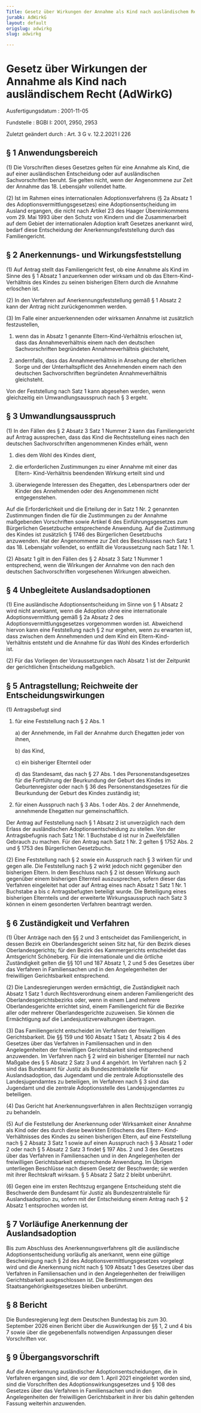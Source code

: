 ```yaml
---
Title: Gesetz über Wirkungen der Annahme als Kind nach ausländischem Recht
jurabk: AdWirkG
layout: default
origslug: adwirkg
slug: adwirkg

---
```


# Gesetz über Wirkungen der Annahme als Kind nach ausländischem Recht (AdWirkG)

Ausfertigungsdatum
:   2001-11-05

Fundstelle
:   BGBl I: 2001, 2950, 2953

Zuletzt geändert durch
:   Art. 3 G v. 12.2.2021 I 226


## § 1 Anwendungsbereich

(1) Die Vorschriften dieses Gesetzes gelten für eine Annahme als Kind,
die auf einer ausländischen Entscheidung oder auf ausländischen
Sachvorschriften beruht. Sie gelten nicht, wenn der Angenommene zur
Zeit der Annahme das 18. Lebensjahr vollendet hatte.

(2) Ist im Rahmen eines internationalen Adoptionsverfahrens (§ 2a
Absatz 1 des Adoptionsvermittlungsgesetzes) eine Adoptionsentscheidung
im Ausland ergangen, die nicht nach Artikel 23 des Haager
Übereinkommens vom 29. Mai 1993 über den Schutz von Kindern und die
Zusammenarbeit auf dem Gebiet der internationalen Adoption kraft
Gesetzes anerkannt wird, bedarf diese Entscheidung der
Anerkennungsfeststellung durch das Familiengericht.


## § 2 Anerkennungs- und Wirkungsfeststellung

(1) Auf Antrag stellt das Familiengericht fest, ob eine Annahme als
Kind im Sinne des § 1 Absatz 1 anzuerkennen oder wirksam und ob das
Eltern-Kind-Verhältnis des Kindes zu seinen bisherigen Eltern durch
die Annahme erloschen ist.

(2) In den Verfahren auf Anerkennungsfeststellung gemäß § 1 Absatz 2
kann der Antrag nicht zurückgenommen werden.

(3) Im Falle einer anzuerkennenden oder wirksamen Annahme ist
zusätzlich festzustellen,

1.  wenn das in Absatz 1 genannte Eltern-Kind-Verhältnis erloschen ist,
    dass das Annahmeverhältnis einem nach den deutschen Sachvorschriften
    begründeten Annahmeverhältnis gleichsteht,


2.  andernfalls, dass das Annahmeverhältnis in Ansehung der elterlichen
    Sorge und der Unterhaltspflicht des Annehmenden einem nach den
    deutschen Sachvorschriften begründeten Annahmeverhältnis gleichsteht.



Von der Feststellung nach Satz 1 kann abgesehen werden, wenn
gleichzeitig ein Umwandlungsausspruch nach § 3 ergeht.


## § 3 Umwandlungsausspruch

(1) In den Fällen des § 2 Absatz 3 Satz 1 Nummer 2 kann das
Familiengericht auf Antrag aussprechen, dass das Kind die
Rechtsstellung eines nach den deutschen Sachvorschriften angenommenen
Kindes erhält, wenn

1.  dies dem Wohl des Kindes dient,


2.  die erforderlichen Zustimmungen zu einer Annahme mit einer das Eltern-
    Kind-Verhältnis beendenden Wirkung erteilt sind und


3.  überwiegende Interessen des Ehegatten, des Lebenspartners oder der
    Kinder des Annehmenden oder des Angenommenen nicht entgegenstehen.



Auf die Erforderlichkeit und die Erteilung der in Satz 1 Nr. 2
genannten Zustimmungen finden die für die Zustimmungen zu der Annahme
maßgebenden Vorschriften sowie Artikel 6 des Einführungsgesetzes zum
Bürgerlichen Gesetzbuche entsprechende Anwendung. Auf die Zustimmung
des Kindes ist zusätzlich § 1746 des Bürgerlichen Gesetzbuchs
anzuwenden. Hat der Angenommene zur Zeit des Beschlusses nach Satz 1
das 18. Lebensjahr vollendet, so entfällt die Voraussetzung nach Satz
1 Nr. 1.

(2) Absatz 1 gilt in den Fällen des § 2 Absatz 3 Satz 1 Nummer 1
entsprechend, wenn die Wirkungen der Annahme von den nach den
deutschen Sachvorschriften vorgesehenen Wirkungen abweichen.


## § 4 Unbegleitete Auslandsadoptionen

(1) Eine ausländische Adoptionsentscheidung im Sinne von § 1 Absatz 2
wird nicht anerkannt, wenn die Adoption ohne eine internationale
Adoptionsvermittlung gemäß § 2a Absatz 2 des
Adoptionsvermittlungsgesetzes vorgenommen worden ist. Abweichend
hiervon kann eine Feststellung nach § 2 nur ergehen, wenn zu erwarten
ist, dass zwischen dem Annehmenden und dem Kind ein Eltern-Kind-
Verhältnis entsteht und die Annahme für das Wohl des Kindes
erforderlich ist.

(2) Für das Vorliegen der Voraussetzungen nach Absatz 1 ist der
Zeitpunkt der gerichtlichen Entscheidung maßgeblich.


## § 5 Antragstellung; Reichweite der Entscheidungswirkungen

(1) Antragsbefugt sind

1.  für eine Feststellung nach § 2 Abs. 1

    a)  der Annehmende, im Fall der Annahme durch Ehegatten jeder von ihnen,


    b)  das Kind,


    c)  ein bisheriger Elternteil oder


    d)  das Standesamt, das nach § 27 Abs. 1 des Personenstandsgesetzes für
        die Fortführung der Beurkundung der Geburt des Kindes im
        Geburtenregister oder nach § 36 des Personenstandsgesetzes für die
        Beurkundung der Geburt des Kindes zuständig ist;





2.  für einen Ausspruch nach § 3 Abs. 1 oder Abs. 2 der Annehmende,
    annehmende Ehegatten nur gemeinschaftlich.



Der Antrag auf Feststellung nach § 1 Absatz 2 ist unverzüglich nach
dem Erlass der ausländischen Adoptionsentscheidung zu stellen. Von der
Antragsbefugnis nach Satz 1 Nr. 1 Buchstabe d ist nur in
Zweifelsfällen Gebrauch zu machen. Für den Antrag nach Satz 1 Nr. 2
gelten § 1752 Abs. 2 und § 1753 des Bürgerlichen Gesetzbuchs.

(2) Eine Feststellung nach § 2 sowie ein Ausspruch nach § 3 wirken für
und gegen alle. Die Feststellung nach § 2 wirkt jedoch nicht gegenüber
den bisherigen Eltern. In dem Beschluss nach § 2 ist dessen Wirkung
auch gegenüber einem bisherigen Elternteil auszusprechen, sofern
dieser das Verfahren eingeleitet hat oder auf Antrag eines nach Absatz
1 Satz 1 Nr. 1 Buchstabe a bis c Antragsbefugten beteiligt wurde. Die
Beteiligung eines bisherigen Elternteils und der erweiterte
Wirkungsausspruch nach Satz 3 können in einem gesonderten Verfahren
beantragt werden.


## § 6 Zuständigkeit und Verfahren

(1) Über Anträge nach den §§ 2 und 3 entscheidet das Familiengericht,
in dessen Bezirk ein Oberlandesgericht seinen Sitz hat, für den Bezirk
dieses Oberlandesgerichts; für den Bezirk des Kammergerichts
entscheidet das Amtsgericht Schöneberg. Für die internationale und die
örtliche Zuständigkeit gelten die §§ 101 und 187 Absatz 1, 2 und 5 des
Gesetzes über das Verfahren in Familiensachen und in den
Angelegenheiten der freiwilligen Gerichtsbarkeit entsprechend.

(2) Die Landesregierungen werden ermächtigt, die Zuständigkeit nach
Absatz 1 Satz 1 durch Rechtsverordnung einem anderen Familiengericht
des Oberlandesgerichtsbezirks oder, wenn in einem Land mehrere
Oberlandesgerichte errichtet sind, einem Familiengericht für die
Bezirke aller oder mehrerer Oberlandesgerichte zuzuweisen. Sie können
die Ermächtigung auf die Landesjustizverwaltungen übertragen.

(3) Das Familiengericht entscheidet im Verfahren der freiwilligen
Gerichtsbarkeit. Die §§ 159 und 160 Absatz 1 Satz 1, Absatz 2 bis 4
des Gesetzes über das Verfahren in Familiensachen und in den
Angelegenheiten der freiwilligen Gerichtsbarkeit sind entsprechend
anzuwenden. Im Verfahren nach § 2 wird ein bisheriger Elternteil nur
nach Maßgabe des § 5 Absatz 2 Satz 3 und 4 angehört. Im Verfahren nach
§ 2 sind das Bundesamt für Justiz als Bundeszentralstelle für
Auslandsadoption, das Jugendamt und die zentrale Adoptionsstelle des
Landesjugendamtes zu beteiligen, im Verfahren nach § 3 sind das
Jugendamt und die zentrale Adoptionsstelle des Landesjugendamtes zu
beteiligen.

(4) Das Gericht hat Anerkennungsverfahren in allen Rechtszügen
vorrangig zu behandeln.

(5) Auf die Feststellung der Anerkennung oder Wirksamkeit einer
Annahme als Kind oder des durch diese bewirkten Erlöschens des Eltern-
Kind-Verhältnisses des Kindes zu seinen bisherigen Eltern, auf eine
Feststellung nach § 2 Absatz 3 Satz 1 sowie auf einen Ausspruch nach §
3 Absatz 1 oder 2 oder nach § 5 Absatz 2 Satz 3 findet § 197 Abs. 2
und 3 des Gesetzes über das Verfahren in Familiensachen und in den
Angelegenheiten der freiwilligen Gerichtsbarkeit entsprechende
Anwendung. Im Übrigen unterliegen Beschlüsse nach diesem Gesetz der
Beschwerde; sie werden mit ihrer Rechtskraft wirksam. § 5 Absatz 2
Satz 2 bleibt unberührt.

(6) Gegen eine im ersten Rechtszug ergangene Entscheidung steht die
Beschwerde dem Bundesamt für Justiz als Bundeszentralstelle für
Auslandsadoption zu, sofern mit der Entscheidung einem Antrag nach § 2
Absatz 1 entsprochen worden ist.


## § 7 Vorläufige Anerkennung der Auslandsadoption

Bis zum Abschluss des Anerkennungsverfahrens gilt die ausländische
Adoptionsentscheidung vorläufig als anerkannt, wenn eine gültige
Bescheinigung nach § 2d des Adoptionsvermittlungsgesetzes vorgelegt
wird und die Anerkennung nicht nach § 109 Absatz 1 des Gesetzes über
das Verfahren in Familiensachen und in den Angelegenheiten der
freiwilligen Gerichtsbarkeit ausgeschlossen ist. Die Bestimmungen des
Staatsangehörigkeitsgesetzes bleiben unberührt.


## § 8 Bericht

Die Bundesregierung legt dem Deutschen Bundestag bis zum 30. September
2026 einen Bericht über die Auswirkungen der §§ 1, 2 und 4 bis 7 sowie
über die gegebenenfalls notwendigen Anpassungen dieser Vorschriften
vor.


## § 9 Übergangsvorschrift

Auf die Anerkennung ausländischer Adoptionsentscheidungen, die in
Verfahren ergangen sind, die vor dem 1. April 2021 eingeleitet worden
sind, sind die Vorschriften des Adoptionswirkungsgesetzes und § 108
des Gesetzes über das Verfahren in Familiensachen und in den
Angelegenheiten der freiwilligen Gerichtsbarkeit in ihrer bis dahin
geltenden Fassung weiterhin anzuwenden.

